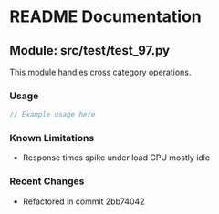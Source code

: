 # README Documentation

## Module: src/test/test_97.py

This module handles cross category operations.

### Usage

```java
// Example usage here
```

### Known Limitations

- Response times spike under load CPU mostly idle

### Recent Changes

- Refactored in commit 2bb74042
